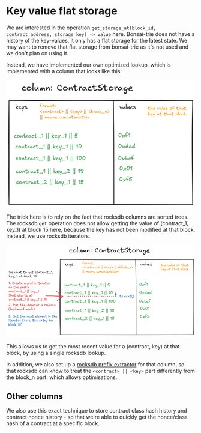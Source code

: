 # Key value flat storage

We are interested in the operation `get_storage_at(block_id, contract_address, storage_key) -> value` here.
Bonsai-trie does not have a history of the key-values, it only has a flat storage for the latest state.
We may want to remove that flat storage from bonsai-trie as it's not used and we don't plan on using it.

Instead, we have implemented our own optimized lookup, which is implemented with a column that looks like this:

![schema flat_storage](./flat_storage.png)

The trick here is to rely on the fact that rocksdb columns are sorted trees.
The rocksdb `get` operation does not allow getting the value of (contract_1, key_1) at block 15 here, because
the key has not been modified at that block.
Instead, we use rocksdb iterators.

![schema flat_storage_iterator](./flat_storage_iterator.png)

This allows us to get the most recent value for a (contract, key) at that block, by using a single rocksdb lookup.

In addition, we also set up a [rocksdb prefix extractor](https://github.com/facebook/rocksdb/wiki/Prefix-Seek) for
that column, so that rocksdb can know
to treat the `<contract> || <key>` part differently from the block_n part, which allows optimisations.

## Other columns

We also use this exact technique to store contract class hash history and contract nonce history - so that we're
able to quickly get the nonce/class hash of a
contract at a specific block.
